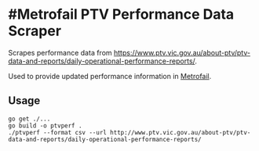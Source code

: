 # #Metrofail PTV Performance Data Scraper

Scrapes performance data from https://www.ptv.vic.gov.au/about-ptv/ptv-data-and-reports/daily-operational-performance-reports/.

Used to provide updated performance information in [Metrofail](http://www.metrofail.org).

## Usage

```
go get ./...
go build -o ptvperf .
./ptvperf --format csv --url http://www.ptv.vic.gov.au/about-ptv/ptv-data-and-reports/daily-operational-performance-reports/
```

